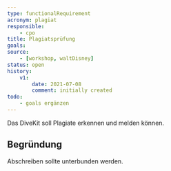 ```yaml
---
type: functionalRequirement
acronym: plagiat
responsible: 
    - cpo
title: Plagiatsprüfung
goals: 
source:
    - [workshop, waltDisney]
status: open
history:
    v1:
        date: 2021-07-08
        comment: initially created
todo: 
    - goals ergänzen
---
```


Das DiveKit soll Plagiate erkennen und melden können.

## Begründung

Abschreiben sollte unterbunden werden.
